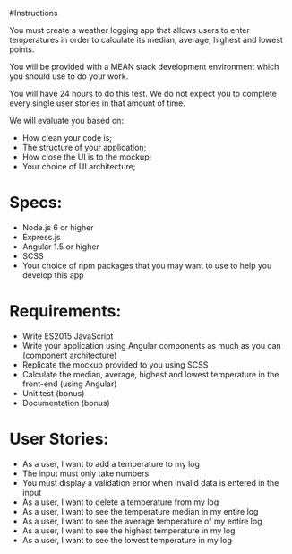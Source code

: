 #Instructions

You must create a weather logging app that allows users to enter temperatures in order to calculate its median, average, highest and lowest points.

You will be provided with a MEAN stack development environment which you should use to do your work.

You will have 24 hours to do this test. We do not expect you to complete every single user stories in that amount of time.

We will evaluate you based on:
- How clean your code is;
- The structure of your application;
- How close the UI is to the mockup;
- Your choice of UI architecture;

# Specs:
- Node.js 6 or higher
- Express.js
- Angular 1.5 or higher
- SCSS
- Your choice of npm packages that you may want to use to help you develop this app

# Requirements:
- Write ES2015 JavaScript
- Write your application using Angular components as much as you can (component architecture)
- Replicate the mockup provided to you using SCSS
- Calculate the median, average, highest and lowest temperature in the front-end (using Angular)
- Unit test (bonus)
- Documentation (bonus)

# User Stories:
- As a user, I want to add a temperature to my log
- The input must only take numbers
- You must display a validation error when invalid data is entered in the input
- As a user, I want to delete a temperature from my log
- As a user, I want to see the temperature median in my entire log
- As a user, I want to see the average temperature of my entire log
- As a user, I want to see the highest temperature in my log
- As a user, I want to see the lowest temperature in my log
